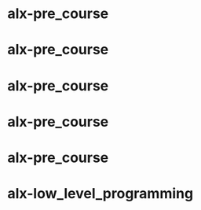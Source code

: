 # alx-pre_course
# alx-pre_course
# alx-pre_course
# alx-pre_course
# alx-pre_course
# alx-low_level_programming
